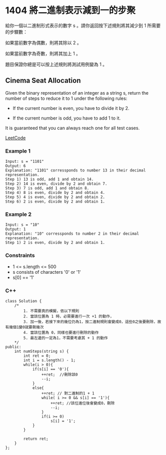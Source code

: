 # 1404 將二進制表示減到一的步聚

給你一個以二進制形式表示的數字 s 。請你返回按下述規則將其減少到 1 所需要的步驟數：

如果當前數字為偶數，則將其除以 2 。

如果當前數字為奇數，則將其加上 1 。

題目保證你總是可以按上述規則將測試用例變為 1 。

## Cinema Seat Allocation

Given the binary representation of an integer as a string s, return the number of steps to reduce it to 1 under the following rules:

* If the current number is even, you have to divide it by 2.

* If the current number is odd, you have to add 1 to it.

It is guaranteed that you can always reach one for all test cases.


[LeetCode](https://leetcode-cn.com/problems/number-of-steps-to-reduce-a-number-in-binary-representation-to-one/)

### Example 1

```
Input: s = "1101"
Output: 6
Explanation: "1101" corressponds to number 13 in their decimal representation.
Step 1) 13 is odd, add 1 and obtain 14. 
Step 2) 14 is even, divide by 2 and obtain 7.
Step 3) 7 is odd, add 1 and obtain 8.
Step 4) 8 is even, divide by 2 and obtain 4.  
Step 5) 4 is even, divide by 2 and obtain 2. 
Step 6) 2 is even, divide by 2 and obtain 1.  
```

### Example 2

```
Input: s = "10"
Output: 1
Explanation: "10" corressponds to number 2 in their decimal representation.
Step 1) 2 is even, divide by 2 and obtain 1.  
``` 

### Constraints

* 1 <= s.length <= 500
* s consists of characters '0' or '1'
* s[0] == '1'


### C++ 

```
class Solution {
    /*
        1. 不需要真的模擬，依以下規則
        2. 當該位置為 1 時，必需要進行一次 +1 的動作，
        3. 加一後，若接下來的幾位仍為1，按二進制規則會變成0，這些0之後要刪除，故有幾個1變0就要刪幾次
        4. 當該位置為 0，同樣也要進行刪除的動作
        5. 最左邊的一定為1，不需要考慮其 + 1 的動作
    */
public:
    int numSteps(string s) {
        int ret = 0;
        int i = s.length() - 1;
        while(i > 0){
            if(s[i] == '0'){
                ++ret;  //刪除該0
                --i;
            }
            else{
                ++ret; // 對二進制的1 + 1
                while( i >= 0 && s[i] == '1'){
                    ++ret; //該位進位後會變成0，刪除
                    --i;
                }
                if(i >= 0)
                    s[i] = '1';
            }
        }

        return ret;
    }
};
```
